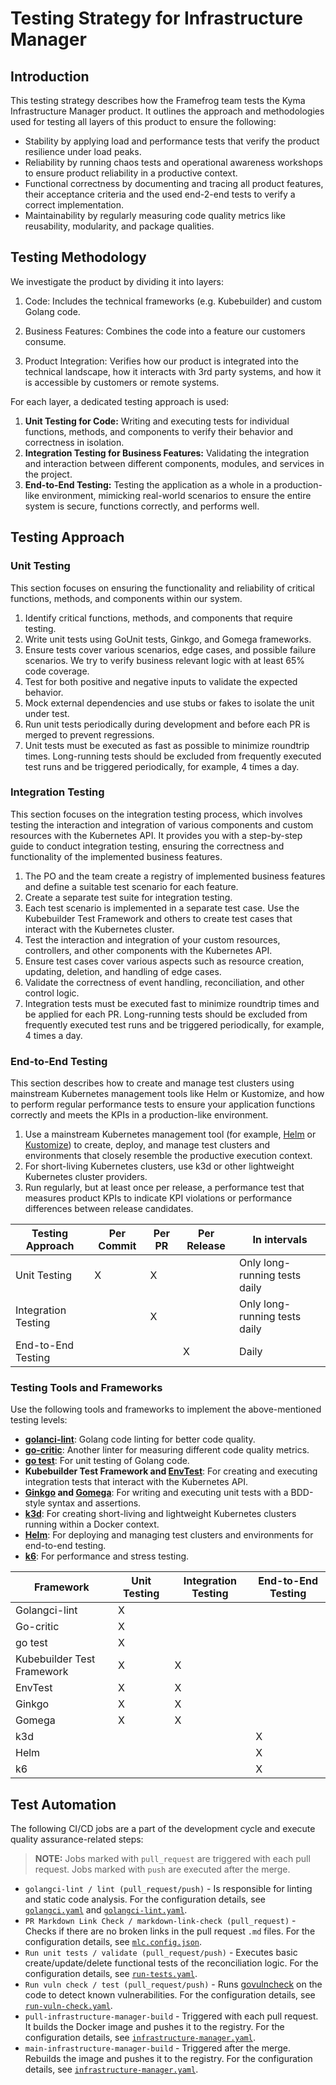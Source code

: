 # Testing Strategy for Infrastructure Manager

## Introduction
This testing strategy describes how the Framefrog team tests the Kyma Infrastructure Manager product. It outlines the approach and methodologies used for testing all layers of this product to ensure the following:

* Stability by applying load and performance tests that verify the product resilience under load peaks.
* Reliability by running chaos tests and operational awareness workshops to ensure product reliability in a productive context.
* Functional correctness by documenting and tracing all product features, their acceptance criteria and the used end-2-end tests to verify a correct implementation.
* Maintainability by regularly measuring code quality metrics like reusability, modularity, and package qualities.


## Testing Methodology

We investigate the product by dividing it into layers:

1. Code: Includes the technical frameworks (e.g. Kubebuilder) and custom Golang code.

2. Business Features: Combines the code into a feature our customers consume.

3. Product Integration: Verifies how our product is integrated into the technical landscape, how it interacts with 3rd party systems, and how it is accessible by customers or remote systems.
 
For each layer, a dedicated testing approach is used:

1. **Unit Testing for Code:** Writing and executing tests for individual functions, methods, and components to verify their behavior and correctness in isolation.
2. **Integration Testing for Business Features:** Validating the integration and interaction between different components, modules, and services in the project.
3. **End-to-End Testing:** Testing the application as a whole in a production-like environment, mimicking real-world scenarios to ensure the entire system is secure, functions correctly, and performs well.


## Testing Approach

### Unit Testing

This section focuses on ensuring the functionality and reliability of critical functions, methods, and components within our system.

1. Identify critical functions, methods, and components that require testing.
2. Write unit tests using GoUnit tests, Ginkgo, and Gomega frameworks.
3. Ensure tests cover various scenarios, edge cases, and possible failure scenarios. We try to verify business relevant logic with at least 65% code coverage.
4. Test for both positive and negative inputs to validate the expected behavior.
5. Mock external dependencies and use stubs or fakes to isolate the unit under test.
6. Run unit tests periodically during development and before each PR is merged to prevent regressions.
7. Unit tests must be executed as fast as possible to minimize roundtrip times. Long-running tests should be excluded from frequently executed test runs and be triggered periodically, for example, 4 times a day.

### Integration Testing

This section focuses on the integration testing process, which involves testing the interaction and integration of various components and custom resources with the Kubernetes API. It provides you with a step-by-step guide to conduct integration testing, ensuring the correctness and functionality of the implemented business features.

1. The PO and the team create a registry of implemented business features and define a suitable test scenario for each feature.
2. Create a separate test suite for integration testing.
3. Each test scenario is implemented in a separate test case. Use the Kubebuilder Test Framework and others to create test cases that interact with the Kubernetes cluster.  
4. Test the interaction and integration of your custom resources, controllers, and other components with the Kubernetes API.
5. Ensure test cases cover various aspects such as resource creation, updating, deletion, and handling of edge cases.
6. Validate the correctness of event handling, reconciliation, and other control logic.
7. Integration tests must be executed fast to minimize roundtrip times and be applied for each PR. Long-running tests should be excluded from frequently executed test runs and be triggered periodically, for example, 4 times a day.

### End-to-End Testing

This section describes how to create and manage test clusters using mainstream Kubernetes management tools like Helm or Kustomize, and how to perform regular performance tests to ensure your application functions correctly and meets the KPIs in a production-like environment.

1. Use a mainstream Kubernetes management tool (for example, [Helm](https://helm.sh/) or [Kustomize](https://kustomize.io/)) to create, deploy, and manage test clusters and environments that closely resemble the productive execution context.
2. For short-living Kubernetes clusters, use k3d or other lightweight Kubernetes cluster providers.
3. Run regularly, but at least once per release, a performance test that measures product KPIs to indicate KPI violations or performance differences between release candidates.

|Testing Approach|Per Commit|Per PR|Per Release|In intervals|
|--|--|--|--|--|
|Unit Testing|X|X||Only long-running tests daily|
|Integration Testing||X||Only long-running tests daily|
|End-to-End Testing|||X|Daily|

### Testing Tools and Frameworks
Use the following tools and frameworks to implement the above-mentioned testing levels:

- **[golanci-lint](https://github.com/golangci/golangci-lint)**: Golang code linting for better code quality.
- **[go-critic](https://github.com/go-critic/go-critic)**: Another linter for measuring different code quality metrics.
- **[go test](https://pkg.go.dev/testing)**: For unit testing of Golang code.
- **Kubebuilder Test Framework and [EnvTest](https://book.kubebuilder.io/reference/envtest.html)**: For creating and executing integration tests that interact with the Kubernetes API.
- **[Ginkgo](https://github.com/onsi/ginkgo) and [Gomega](https://github.com/onsi/gomega)**: For writing and executing unit tests with a BDD-style syntax and assertions.
- **[k3d](https://k3d.io/)**: For creating short-living and lightweight Kubernetes clusters running within a Docker context.
- **[Helm](https://helm.sh/)**: For deploying and managing test clusters and environments for end-to-end testing.
- **[k6](https://k6.io/)**: For performance and stress testing.

|Framework|Unit Testing|Integration Testing|End-to-End Testing|
|--|--|--|--|
|Golangci-lint| X | | |
|Go-critic| X | | |
|go test| X |  |  |
|Kubebuilder Test Framework| X | X | |
|EnvTest| X | X |  |
|Ginkgo| X | X |  |
|Gomega| X | X |  |
|k3d|  |  | X |
|Helm|  |  | X |
|k6|  |  | X |


## Test Automation

The following CI/CD jobs are a part of the development cycle and execute quality assurance-related steps:

> **NOTE:** Jobs marked with `pull_request` are triggered with each pull request. Jobs marked with `push` are executed after the merge.

- `golangci-lint / lint (pull_request/push)` - Is responsible for linting and static code analysis. For the configuration details, see [`golangci.yaml`](https://github.com/kyma-project/infrastructure-manager/blob/main/.golangci.yaml) and [`golangci-lint.yaml`](https://github.com/kyma-project/infrastructure-manager/blob/main/.github/workflows/golangci-lint.yaml).
- `PR Markdown Link Check / markdown-link-check (pull_request)` - Checks if there are no broken links in the pull request `.md` files. For the configuration details, see [`mlc.config.json`](https://github.com/kyma-project/infrastructure-manager/blob/main/mlc.config.json).
- `Run unit tests / validate (pull_request/push)` - Executes basic create/update/delete functional tests of the reconciliation logic. For the configuration details, see [`run-tests.yaml`](https://github.com/kyma-project/infrastructure-manager/blob/main/.github/workflows/run-tests.yaml).
- `Run vuln check / test (pull_request/push)` - Runs [govulncheck](https://pkg.go.dev/golang.org/x/vuln/cmd/govulncheck) on the code to detect known vulnerabilities. For the configuration details, see [`run-vuln-check.yaml`](https://github.com/kyma-project/infrastructure-manager/blob/main/.github/workflows/run-vuln-check.yaml).
- `pull-infrastructure-manager-build` - Triggered with each pull request. It builds the Docker image and pushes it to the registry. For the configuration details, see [`infrastructure-manager.yaml`](https://github.com/kyma-project/test-infra/blob/a3c2a07da4ba42e468f69cf42f1960d7bfcc3fff/prow/jobs/kyma-project/infrastructure-manager/infrastructure-manager.yaml).	
- `main-infrastructure-manager-build` - Triggered after the merge. Rebuilds the image and pushes it to the registry. For the configuration details, see [`infrastructure-manager.yaml`](https://github.com/kyma-project/test-infra/blob/a3c2a07da4ba42e468f69cf42f1960d7bfcc3fff/prow/jobs/kyma-project/infrastructure-manager/infrastructure-manager.yaml).